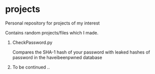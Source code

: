 # projects
Personal repository for projects of my interest

Contains random projects/files which I made.

1. CheckPassword.py

    Compares the SHA-1 hash of your password with leaked hashes of password in the haveibeenpwned database

2. To be continued ..
